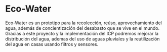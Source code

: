 # Eco-Water
Eco-Water es un prototipo para la recolección, reúso, aprovechamiento del agua, además de concientización del desabasto que se vive en el mundo. Gracias a este proyecto y la implementación del ICP podremos mejorar la distribución del agua, ademas del uso de aguas pluviales y la reutilización del agua en casas usando filtros y sensores.
